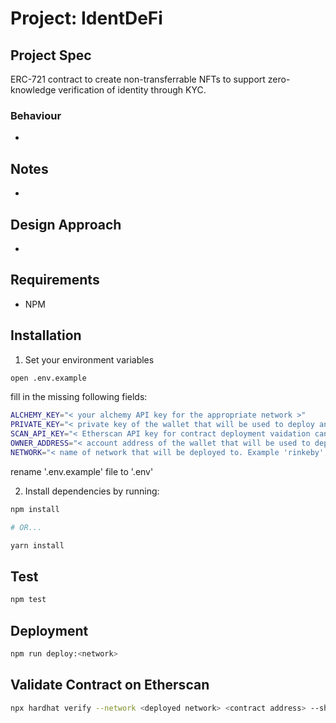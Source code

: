 # Project: IdentDeFi

## Project Spec
ERC-721 contract to create non-transferrable NFTs to support zero-knowledge verification of identity through KYC.

### Behaviour
-
## Notes
-
## Design Approach
-
## Requirements

- NPM

## Installation

1. Set your environment variables
```bash
open .env.example
```
fill in the missing following fields:
```bash
ALCHEMY_KEY="< your alchemy API key for the appropriate network >"
PRIVATE_KEY="< private key of the wallet that will be used to deploy and execute methods >"
SCAN_API_KEY="< Etherscan API key for contract deployment vaidation can be found here https://etherscan.io/apis >"
OWNER_ADDRESS="< account address of the wallet that will be used to deploy and execute methods that use gas >"
NETWORK="< name of network that will be deployed to. Example 'rinkeby', 'kovan' or 'mainnet' >"
```
rename '.env.example' file to '.env'

2. Install dependencies by running:

```bash
npm install

# OR...

yarn install
```

## Test

```bash
npm test
```

## Deployment

```bash
npm run deploy:<network>
```
## Validate Contract on Etherscan

```bash
npx hardhat verify --network <deployed network> <contract address> --show-stack-traces
```
